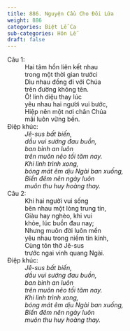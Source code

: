 ```yaml
---
title: 886. Nguyện Cầu Cho Đôi Lứa
weight: 886
categories: Biệt Lễ Ca
sub-categories: Hôn Lễ
draft: false
---
```

<dl><dt>Câu 1:</dt><dd data-verse="1">Hai tâm hồn liên kết nhau <br/>trong một thời gian trướci <br/>Dìu nhau đồng đi với Chúa <br/>trên đường không tên. <br/>Ô! linh diệu thay lúc <br/>yêu nhau hai người vui bước, <br/>Hiệp nên một nơi chân Chúa <br/>mãi luôn vững bền. </dd><dt>Điệp khúc:</dt><dd data-chorus="1"><em>Jê-sus bất biến, <br/>dầu vui sướng đau buồn, <br/>ban bình an luôn <br/>trên muôn nẽo tối tăm nay. <br/>Khi linh trình xong, <br/>bóng mát êm dịu Ngài ban xuống, <br/>Biến đêm nên ngày luôn <br/>muôn thu huy hoàng thay. </em></dd><dt>Câu 2:</dt><dd data-verse="2">Khi hai người vui sống <br/>bên nhau một lòng trung tín, <br/>Giàu hay nghèo, khi vui <br/>khỏe, lúc buồn đau nay; <br/>Nhưng muôn đời luôn mến <br/>yêu nhau trong niềm tin kính, <br/>Cùng tôn thờ Jê-sus <br/>trước ngai vinh quang Ngài. </dd><dt>Điệp khúc:</dt><dd data-chorus="1"><em>Jê-sus bất biến, <br/>dầu vui sướng đau buồn, <br/>ban bình an luôn <br/>trên muôn nẽo tối tăm nay. <br/>Khi linh trình xong, <br/>bóng mát êm dịu Ngài ban xuống, <br/>Biến đêm nên ngày luôn <br/>muôn thu huy hoàng thay. </em></dd></dl>